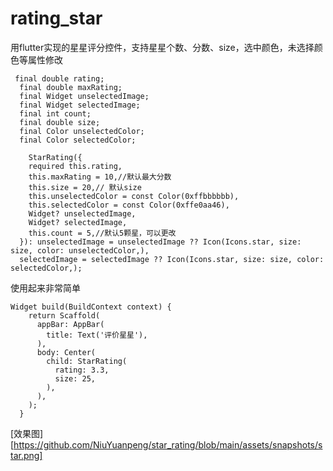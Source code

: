 # rating_star

用flutter实现的星星评分控件，支持星星个数、分数、size，选中颜色，未选择颜色等属性修改

```
 final double rating;
  final double maxRating;
  final Widget unselectedImage;
  final Widget selectedImage;
  final int count;
  final double size;
  final Color unselectedColor;
  final Color selectedColor;

    StarRating({
    required this.rating,
    this.maxRating = 10,//默认最大分数
    this.size = 20,// 默认size
    this.unselectedColor = const Color(0xffbbbbbb),
    this.selectedColor = const Color(0xffe0aa46),
    Widget? unselectedImage,
    Widget? selectedImage,
    this.count = 5,//默认5颗星，可以更改
  }): unselectedImage = unselectedImage ?? Icon(Icons.star, size: size, color: unselectedColor,),
  selectedImage = selectedImage ?? Icon(Icons.star, size: size, color: selectedColor,);

```

使用起来非常简单
```  
Widget build(BuildContext context) {
    return Scaffold(
      appBar: AppBar(
        title: Text('评价星星'),
      ),
      body: Center(
        child: StarRating(
          rating: 3.3,
          size: 25,
        ),
      ),
    );
  }
  ```
[效果图][https://github.com/NiuYuanpeng/star_rating/blob/main/assets/snapshots/star.png]
